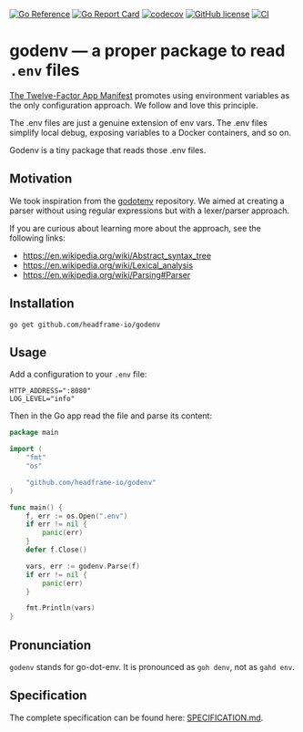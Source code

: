 [![Go Reference](https://pkg.go.dev/badge/github.com/headframe-io/godenv.svg)](https://pkg.go.dev/github.com/headframe-io/godenv)
[![Go Report Card](https://goreportcard.com/badge/github.com/headframe-io/godenv)](https://goreportcard.com/report/github.com/headframe-io/godenv)
[![codecov](https://codecov.io/gh/headframe-io/godenv/branch/main/graph/badge.svg?token=7A6DTWE9BK)](https://codecov.io/gh/headframe-io/godenv)
[![GitHub license](https://img.shields.io/github/license/headframe-io/godenv)](https://github.com/headframe-io/godenv/blob/main/LICENSE)
[![CI](https://github.com/headframe-io/godenv/actions/workflows/push.yml/badge.svg)](https://github.com/headframe-io/godenv/actions/workflows/push.yml)

# godenv — a proper package to read `.env` files

[The Twelve-Factor App Manifest] promotes using environment variables as the only configuration
approach. We follow and love this principle.

The .env files are just a genuine extension of env vars. The .env files simplify local debug,
exposing variables to a Docker containers, and so on.

Godenv is a tiny package that reads those .env files.

## Motivation

We took inspiration from the [godotenv] repository. We aimed at creating a parser without using
regular expressions but with a lexer/parser approach.

If you are curious about learning more about the approach, see the following links:

- https://en.wikipedia.org/wiki/Abstract_syntax_tree
- https://en.wikipedia.org/wiki/Lexical_analysis
- https://en.wikipedia.org/wiki/Parsing#Parser

## Installation

```shell
go get github.com/headframe-io/godenv
```

## Usage

Add a configuration to your `.env` file:

```dotenv
HTTP_ADDRESS=":8080"
LOG_LEVEL="info"
```

Then in the Go app read the file and parse its content:

```go
package main

import (
	"fmt"
	"os"

	"github.com/headframe-io/godenv"
)

func main() {
	f, err := os.Open(".env")
	if err != nil {
		panic(err)
	}
	defer f.Close()

	vars, err := godenv.Parse(f)
	if err != nil {
		panic(err)
	}

	fmt.Println(vars)
}
```

## Pronunciation

`godenv` stands for go-dot-env. It is pronounced as `goh denv`, not as `gahd env`.

## Specification

The complete specification can be found here: [SPECIFICATION.md](SPECIFICATION.md).

[//]: # (Links)

[godotenv]: https://github.com/joho/godotenv

[The Twelve-Factor App Manifest]: https://12factor.net/
